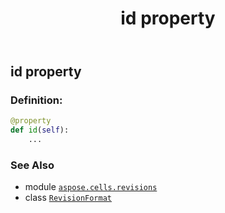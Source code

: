 ﻿---
title: id property
second_title: Aspose.Cells for Python via .NET API References
description: 
type: docs
weight: 40
url: /aspose.cells.revisions/revisionformat/id/
is_root: false
---

## id property

### Definition:
```python
@property
def id(self):
    ...
```

### See Also
* module [`aspose.cells.revisions`](../../)
* class [`RevisionFormat`](/cells/python-net/aspose.cells.revisions/revisionformat)
